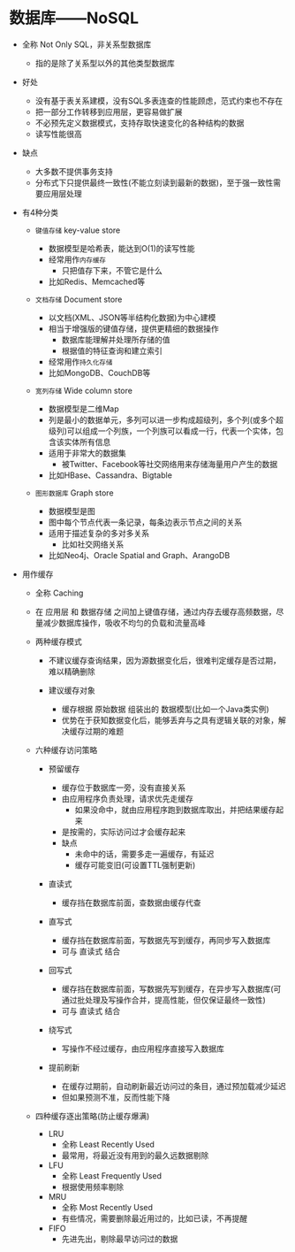 # 数据库——NoSQL

- 全称 Not Only SQL，非关系型数据库
    - 指的是除了关系型以外的其他类型数据库

- 好处
    - 没有基于表关系建模，没有SQL多表连查的性能顾虑，范式约束也不存在
    - 把一部分工作转移到应用层，更容易做扩展
    - 不必预先定义数据模式，支持存取快速变化的各种结构的数据
    - 读写性能很高

- 缺点
    - 大多数不提供事务支持
    - 分布式下只提供最终一致性(不能立刻读到最新的数据)，至于强一致性需要应用层处理

- 有4种分类
    - `键值存储` key-value store
        - 数据模型是哈希表，能达到O(1)的读写性能
        - 经常用作`内存缓存`
            - 只把值存下来，不管它是什么
        - 比如Redis、Memcached等

    - `文档存储` Document store
        - 以文档(XML、JSON等半结构化数据)为中心建模
        - 相当于增强版的键值存储，提供更精细的数据操作
            - 数据库能理解并处理所存储的值
            - 根据值的特征查询和建立索引
        - 经常用作`持久化存储`
        - 比如MongoDB、CouchDB等
    
    - `宽列存储` Wide column store
        - 数据模型是二维Map
        - 列是最小的数据单元，多列可以进一步构成超级列，多个列(或多个超级列)可以组成一个列族，一个列族可以看成一行，代表一个实体，包含该实体所有信息
        - 适用于非常大的数据集
            - 被Twitter、Facebook等社交网络用来存储海量用户产生的数据
        - 比如HBase、Cassandra、Bigtable
    
    - `图形数据库` Graph store
        - 数据模型是图
        - 图中每个节点代表一条记录，每条边表示节点之间的关系
        - 适用于描述复杂的多对多关系
            - 比如社交网络关系
        - 比如Neo4j、Oracle Spatial and Graph、ArangoDB

- 用作缓存
    - 全称 Caching
    - 在 应用层 和 数据存储 之间加上键值存储，通过内存去缓存高频数据，尽量减少数据库操作，吸收不均匀的负载和流量高峰
    - 两种缓存模式
        - 不建议缓存查询结果，因为源数据变化后，很难判定缓存是否过期，难以精确删除

        - 建议缓存对象
            - 缓存根据 原始数据 组装出的 数据模型(比如一个Java类实例)
            - 优势在于获知数据变化后，能够丢弃与之具有逻辑关联的对象，解决缓存过期的难题
    - 六种缓存访问策略
        - 预留缓存
            - 缓存位于数据库一旁，没有直接关系
            - 由应用程序负责处理，请求优先走缓存
                - 如果没命中，就由应用程序跑到数据库取出，并把结果缓存起来
            - 是按需的，实际访问过才会缓存起来
            - 缺点
                - 未命中的话，需要多走一遍缓存，有延迟
                - 缓存可能变旧(可设置TTL强制更新)

        - 直读式
            - 缓存挡在数据库前面，查数据由缓存代查

        - 直写式
            - 缓存挡在数据库前面，写数据先写到缓存，再同步写入数据库
            - 可与 直读式 结合
        
        - 回写式
            - 缓存挡在数据库前面，写数据先写到缓存，在异步写入数据库(可通过批处理及写操作合并，提高性能，但仅保证最终一致性)
            - 可与 直读式 结合

        - 绕写式
            - 写操作不经过缓存，由应用程序直接写入数据库

        - 提前刷新
            - 在缓存过期前，自动刷新最近访问过的条目，通过预加载减少延迟
            - 但如果预测不准，反而性能下降

    - 四种缓存逐出策略(防止缓存爆满)
        - LRU
            - 全称 Least Recently Used
            - 最常用，将最近没有用到的最久远数据剔除
        - LFU
            - 全称 Least Frequently Used
            - 根据使用频率剔除
        - MRU
            - 全称 Most Recently Used
            - 有些情况，需要删除最近用过的，比如已读，不再提醒
        - FIFO
            - 先进先出，剔除最早访问过的数据